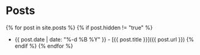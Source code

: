 # Posts

{% for post in site.posts %}
    {% if post.hidden != "true"  %}
- {{ post.date | date: "%-d %B %Y" }} - [{{ post.title }}]({{ post.url }})
    {% endif %}
{% endfor %}
